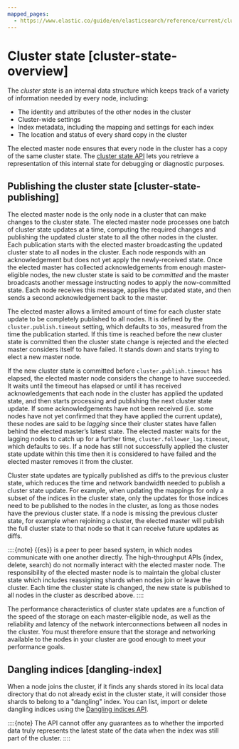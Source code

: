 ```yaml
---
mapped_pages:
  - https://www.elastic.co/guide/en/elasticsearch/reference/current/cluster-state-overview.html
---
```


# Cluster state [cluster-state-overview]

The *cluster state* is an internal data structure which keeps track of a variety of information needed by every node, including:

* The identity and attributes of the other nodes in the cluster
* Cluster-wide settings
* Index metadata, including the mapping and settings for each index
* The location and status of every shard copy in the cluster

The elected master node ensures that every node in the cluster has a copy of the same cluster state. The [cluster state API](https://www.elastic.co/docs/api/doc/elasticsearch/operation/operation-cluster-state) lets you retrieve a representation of this internal state for debugging or diagnostic purposes.

## Publishing the cluster state [cluster-state-publishing]

The elected master node is the only node in a cluster that can make changes to the cluster state. The elected master node processes one batch of cluster state updates at a time, computing the required changes and publishing the updated cluster state to all the other nodes in the cluster. Each publication starts with the elected master broadcasting the updated cluster state to all nodes in the cluster. Each node responds with an acknowledgement but does not yet apply the newly-received state. Once the elected master has collected acknowledgements from enough master-eligible nodes, the new cluster state is said to be *committed* and the master broadcasts another message instructing nodes to apply the now-committed state. Each node receives this message, applies the updated state, and then sends a second acknowledgement back to the master.

The elected master allows a limited amount of time for each cluster state update to be completely published to all nodes. It is defined by the `cluster.publish.timeout` setting, which defaults to `30s`, measured from the time the publication started. If this time is reached before the new cluster state is committed then the cluster state change is rejected and the elected master considers itself to have failed. It stands down and starts trying to elect a new master node.

If the new cluster state is committed before `cluster.publish.timeout` has elapsed, the elected master node considers the change to have succeeded. It waits until the timeout has elapsed or until it has received acknowledgements that each node in the cluster has applied the updated state, and then starts processing and publishing the next cluster state update. If some acknowledgements have not been received (i.e. some nodes have not yet confirmed that they have applied the current update), these nodes are said to be *lagging* since their cluster states have fallen behind the elected master’s latest state. The elected master waits for the lagging nodes to catch up for a further time, `cluster.follower_lag.timeout`, which defaults to `90s`. If a node has still not successfully applied the cluster state update within this time then it is considered to have failed and the elected master removes it from the cluster.

Cluster state updates are typically published as diffs to the previous cluster state, which reduces the time and network bandwidth needed to publish a cluster state update. For example, when updating the mappings for only a subset of the indices in the cluster state, only the updates for those indices need to be published to the nodes in the cluster, as long as those nodes have the previous cluster state. If a node is missing the previous cluster state, for example when rejoining a cluster, the elected master will publish the full cluster state to that node so that it can receive future updates as diffs.

::::{note} 
{{es}} is a peer to peer based system, in which nodes communicate with one another directly. The high-throughput APIs (index, delete, search) do not normally interact with the elected master node. The responsibility of the elected master node is to maintain the global cluster state which includes reassigning shards when nodes join or leave the cluster. Each time the cluster state is changed, the new state is published to all nodes in the cluster as described above.
::::


The performance characteristics of cluster state updates are a function of the speed of the storage on each master-eligible node, as well as the reliability and latency of the network interconnections between all nodes in the cluster. You must therefore ensure that the storage and networking available to the nodes in your cluster are good enough to meet your performance goals.


## Dangling indices [dangling-index]

When a node joins the cluster, if it finds any shards stored in its local data directory that do not already exist in the cluster state, it will consider those shards to belong to a "dangling" index. You can list, import or delete dangling indices using the [Dangling indices API](https://www.elastic.co/docs/api/doc/elasticsearch/group/endpoint-indices).

::::{note} 
The API cannot offer any guarantees as to whether the imported data truly represents the latest state of the data when the index was still part of the cluster.
::::



